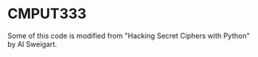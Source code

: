 # CMPUT333

Some of this code is modified from "Hacking Secret Ciphers with Python" by Al Sweigart.
